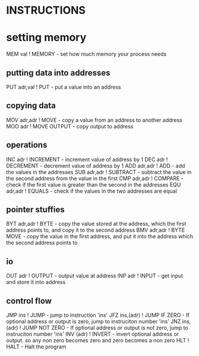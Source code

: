 # INSTRUCTIONS

# setting memory
MEM val             ! MEMORY - set how much memory your process needs

## putting data into addresses
PUT adr,val         ! PUT - put a value into an address

## copying data
MOV adr,adr         ! MOVE - copy a value from an address to another address
MOO adr             ! MOVE OUTPUT - copy output to address

## operations
INC adr             ! INCREMENT - increment value of address by 1
DEC adr             ! DECREMENT - decrement value of address by 1
ADD adr,adr         ! ADD - add the values in the addresses
SUB adr,adr         ! SUBTRACT - subtract the value in the second address from the value in the first
CMP adr,adr         ! COMPARE - check if the first value is greater than the second in the addresses
EQU adr,adr         ! EQUALS - check if the values in the two addresses are equal

## pointer stuffies
BYT adr,adr         ! BYTE - copy the value stored at the address, which the first address points to, and copy it to the second address
BMV adr,adr         ! BYTE MOVE - copy the value in the first address, and put it into the address which the second address points to

## io
OUT adr             ! OUTPUT - output value at address
INP adr             ! INPUT - get input and store it into address

## control flow
JMP ins             ! JUMP - jump to instruction 'ins'
JFZ ins,(adr)       ! JUMP IF ZERO - If optional address or output is zero, jump to instruciton number 'ins'
JNZ ins,(adr)       ! JUMP NOT ZERO - If optional address or output is not zero, jump to instruciton number 'ins'
INV (adr)           ! INVERT - invert optional address or output. so any non zero becomes zero and zero becomes a non zero
HLT                 ! HALT - Halt the program
